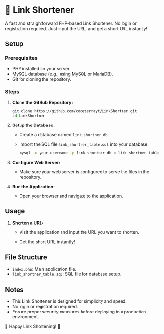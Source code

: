 # 🚀 Link Shortener

A fast and straightforward PHP-based Link Shortener. No login or registration required. Just input the URL, and get a short URL instantly!

## Setup

### Prerequisites

- PHP installed on your server.
- MySQL database (e.g., using MySQL or MariaDB).
- Git for cloning the repository.

### Steps

1. **Clone the GitHub Repository:**

    ```bash
    git clone https://github.com/codeterrayt/LinkShortner.git
    cd LinkShortner
    ```

2. **Setup the Database:**

    - Create a database named `link_shortner_db`.

    - Import the SQL file `link_shortner_table.sql` into your database.

        ```bash
        mysql -u your_username -p link_shortner_db < link_shortner_table.sql
        ```

3. **Configure Web Server:**

    - Make sure your web server is configured to serve the files in the repository.

4. **Run the Application:**

    - Open your browser and navigate to the application.

## Usage

1. **Shorten a URL:**

    - Visit the application and input the URL you want to shorten.

    - Get the short URL instantly!

## File Structure

- `index.php`: Main application file.
- `link_shortner_table.sql`: SQL file for database setup.

## Notes

- This Link Shortener is designed for simplicity and speed.
- No login or registration required.
- Ensure proper security measures before deploying in a production environment.

🚀 Happy Link Shortening! 🔗
